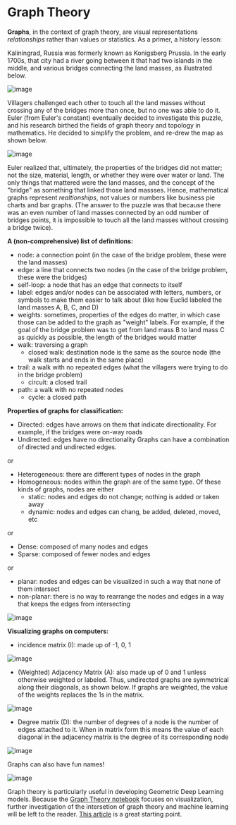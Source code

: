 # Graph Theory

**Graphs**, in the context of graph theory, are visual representations *relationships* rather than values or statistics. As a primer, a history lesson:

Kaliningrad, Russia was formerly known as Konigsberg Prussia. In the early 1700s, that city had a river going between it that had two islands in the middle, and various bridges connecting the land masses, as illustrated below.

![image](https://miro.medium.com/max/1050/1*EnntiaJYoXdz2swncIpFJQ.jpeg)

Villagers challenged each other to touch all the land masses without crossing any of the bridges more than once, but no one was able to do it. Euler (from Euler's constant) eventually decided to investigate this puzzle, and his research birthed the fields of graph theory and topology in mathematics. He decided to simplify the problem, and re-drew the map as shown below.

![image](https://miro.medium.com/max/1050/1*94Ex37b-oFyV8Dc_Okp2nQ.jpeg)

Euler realized that, ultimately, the properties of the bridges did not matter; not the size, material, length, or whether they were over water or land. The only things that mattered were the land masses, and the concept of the "bridge" as something that linked those land massses. Hence, mathematical graphs represent *realtionships*, not values or numbers like business pie charts and bar graphs. (The answer to the puzzle was that because there was an even number of land masses connected by an odd number of bridges points, it is impossible to touch all the land masses without crossing a bridge twice).

**A (non-comprehensive) list of definitions:**
- node: a connection point (in the case of the bridge problem, these were the land masses)
- edge: a line that connects two nodes (in the case of the bridge problem, these were the bridges)
- self-loop: a node that has an edge that connects to itself
- label: edges and/or nodes can be associated with letters, numbers, or symbols to make them easier to talk about (like how Euclid labeled the land masses A, B, C, and D)
- weights: sometimes, properties of the edges do matter, in which case those can be added to the graph as "weight" labels. For example, if the goal of the bridge problem was to get from land mass B to land mass C as quickly as possible, the length of the bridges would matter
- walk: traversing a graph
  - closed walk: destination node is the same as the source node (the walk starts and ends in the same place)
- trail: a walk with no repeated edges (what the villagers were trying to do in the bridge problem)
  - circuit: a closed trail
- path: a walk with no repeated nodes
  - cycle: a closed path

**Properties of graphs for classification:**
- Directed: edges have arrows on them that indicate directionality. For example, if the bridges were on-way roads
- Undirected: edges have no directionality
Graphs can have a combination of directed and undirected edges.

or

- Heterogeneous: there are different types of nodes in the graph
- Homogeneous: nodes within the graph are of the same type. Of these kinds of graphs, nodes are either
  - static: nodes and edges do not change; nothing is added or taken away
  - dynamic: nodes and edges can chang, be added, deleted, moved, etc

or

- Dense: composed of many nodes and edges
- Sparse: composed of fewer nodes and edges

or

- planar: nodes and edges can be visualized in such a way that none of them intersect
- non-planar: there is no way to rearrange the nodes and edges in a way that keeps the edges from intersecting

![image](https://miro.medium.com/max/900/0*EFTtnCgA_ESQ86LW.png)

**Visualizing graphs on computers:**
- incidence matrix (I): made up of -1, 0, 1

![image](https://miro.medium.com/max/1050/1*9Ux80uESvaUdtkEyRMYajw.png)

- (Weighted) Adjacency Matrix (A): also made up of 0 and 1 unless otherwise weighted or labeled. Thus, undirected graphs are symmetrical along their diagonals, as shown below. If graphs are weighted, the value of the weights replaces the 1s in the matrix. 

![image](https://user-images.githubusercontent.com/89811204/145887037-1f58aa47-df13-46f4-92be-07af65ffb3d3.png)

- Degree matrix (D): the number of degrees of a node is the number of edges attached to it. When in matrix form this means the value of each diagonal in the adjacency matrix is the degree of its corresponding node

![image](https://miro.medium.com/max/1050/0*q162kpWGY8o4GeL8.png)

Graphs can also have fun names!

![image](https://user-images.githubusercontent.com/89811204/145886971-ec9a068c-be7d-4a1c-9640-1480608aeb0c.png) 

Graph theory is particularly useful in developing Geometric Deep Learning models. Because the [Graph Theory notebook](https://github.com/Madison-Bunting/INDE-577/blob/main/reinforcement%20learning/2%20-%20graph%20theory/Graph%20Theory.ipynb) focuses on visualization, further investigation of the intersetion of graph theory and machine learning will be left to the reader. [This article](https://flawnsontong.medium.com/what-is-geometric-deep-learning-b2adb662d91d) is a great starting point.

